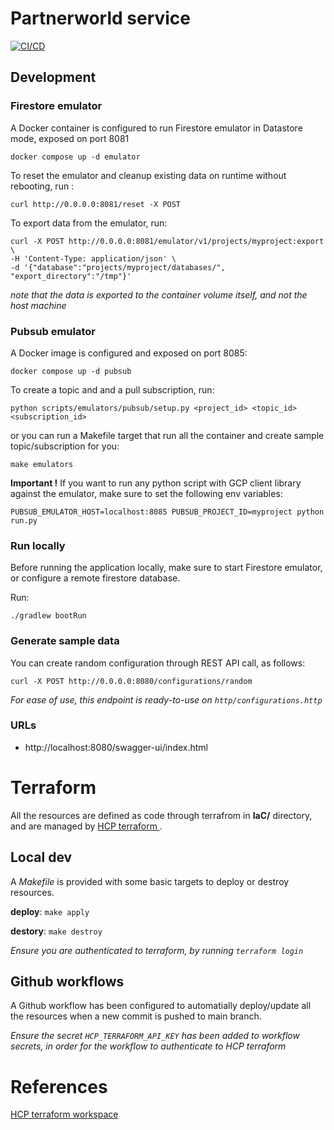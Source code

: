 # Partnerworld service

[![CI/CD](https://github.com/ablil/partnerworld/actions/workflows/cicd.yaml/badge.svg)](https://github.com/ablil/partnerworld/actions/workflows/cicd.yaml)

## Development


### Firestore emulator

A Docker container is configured to run Firestore emulator in Datastore mode, exposed on port 8081
```shell
docker compose up -d emulator
```

To reset the emulator and cleanup existing data on runtime without rebooting, run :
```shell
curl http://0.0.0.0:8081/reset -X POST
```

To export data from the emulator, run:
```shell
curl -X POST http://0.0.0.0:8081/emulator/v1/projects/myproject:export \
-H 'Content-Type: application/json' \
-d '{"database":"projects/myproject/databases/", "export_directory":"/tmp"}'
```
*note that the data is exported to the container volume itself, and not the host machine*

### Pubsub emulator

A Docker image is configured and exposed on port 8085:
```shell
docker compose up -d pubsub
```

To create a topic and and a pull subscription, run:
```shell
python scripts/emulators/pubsub/setup.py <project_id> <topic_id> <subscription_id>
```
or you can run a Makefile target that run all the container and create sample topic/subscription for you:
```shell
make emulators
```

**Important !**
If you want to run any python script with GCP client library against the emulator, make sure to set the following env variables:

```shell
PUBSUB_EMULATOR_HOST=localhost:8085 PUBSUB_PROJECT_ID=myproject python run.py
```

### Run locally

Before running the application locally, make sure to start Firestore emulator, or configure a remote firestore database.

Run:
```shell
./gradlew bootRun
```


### Generate sample data

You can create random configuration through REST API call, as follows:
```shell
curl -X POST http://0.0.0.0:8080/configurations/random
```

*For ease of use, this endpoint is ready-to-use on `http/configurations.http`*

### URLs

* http://localhost:8080/swagger-ui/index.html

# Terraform

All the resources are defined as code through terrafrom in **IaC/** directory, and are managed by [ HCP terraform ]( https://app.terraform.io/app/ablil-org/workspaces ).

## Local dev

A *Makefile* is provided with some basic targets to deploy or destroy resources.

**deploy**: `make apply`

**destory**: `make destroy`


*Ensure you are authenticated to terraform, by running `terraform login`*


## Github workflows

A Github workflow has been configured to automatially deploy/update all the resources when a new commit is pushed to main branch.

*Ensure the secret `HCP_TERRAFORM_API_KEY` has been added to workflow secrets, in order for the workflow to authenticate to HCP terraform*

# References

[HCP terraform workspace](https://app.terraform.io/app/ablil-org/workspaces)
